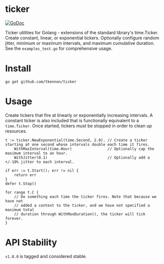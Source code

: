 # ticker

[![GoDoc](https://godoc.org/github.com/tkennon/ticker?status.svg)](https://godoc.org/github.com/tkennon/ticker)

Ticker utilities for Golang - extensions of the standard library's time.Ticker.
Create constant, linear, or exponential tickers. Optionally configure random
jitter, minimum or maximum intervals, and maximum cumulative duration. See the
`examples_test.go` for comprehensive usage.

# Install

`go get github.com/tkennon/ticker`

# Usage

Create tickers that fire at linearly or exponentially increasing intervals. A
constant ticker is also included that is functionally equivalent to a
`time.Ticker`. Once started, tickers _must_ be stopped in order to clean up
resources.

```
t := ticker.NewExponential(time.Second, 2.0). // Create a ticker starting at one second whose intervals double each time it fires.
    WithMaxInterval(time.Hour)                // Optionally cap the maximum interval to an hour.
    WithJitter(0.1)                           // Optionally add a +/-10% jitter to each interval.

if err := t.Start(); err != nil {
    return err
}
defer t.Stop()

for range t.C {
    // Do something each time the ticker fires. Note that because we have not
    // added a context to the ticker, and we have not specified a maximum total
    // duration through WithMaxDuration(), the ticker will tick forever.
}
```

# API Stability

`v1.0.0` is tagged and considered stable.
